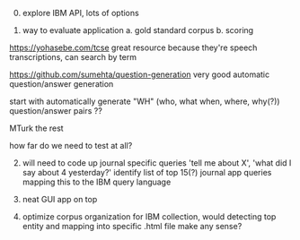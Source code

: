 

0. explore IBM API, lots of options

1. way to evaluate application
  a. gold standard corpus
  b. scoring

  https://yohasebe.com/tcse great resource because they're speech transcriptions, can search by term

  
  https://github.com/sumehta/question-generation very good automatic question/answer generation

  start with automatically generate "WH" (who, what when, where, why(?)) question/answer pairs ??

  MTurk the rest

  how far do we need to test at all?

2. will need to code up journal specific queries 'tell me about X', 'what did I say about 4 yesterday?'
    identify list of top 15(?) journal app queries
    mapping this to the IBM query language

3. neat GUI app on top

4. optimize corpus organization for IBM collection, would detecting top entity and mapping into specific
  .html file make any sense?
